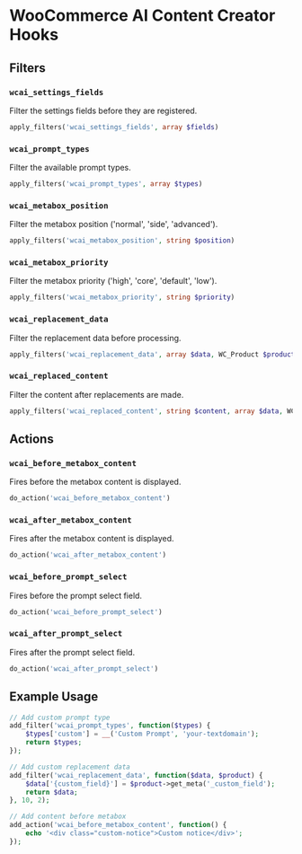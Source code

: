 # WooCommerce AI Content Creator Hooks

## Filters

### `wcai_settings_fields`
Filter the settings fields before they are registered.

```php
apply_filters('wcai_settings_fields', array $fields)
```

### `wcai_prompt_types`
Filter the available prompt types.

```php
apply_filters('wcai_prompt_types', array $types)
```

### `wcai_metabox_position`
Filter the metabox position ('normal', 'side', 'advanced').

```php
apply_filters('wcai_metabox_position', string $position)
```

### `wcai_metabox_priority`
Filter the metabox priority ('high', 'core', 'default', 'low').

```php
apply_filters('wcai_metabox_priority', string $priority)
```

### `wcai_replacement_data`
Filter the replacement data before processing.

```php
apply_filters('wcai_replacement_data', array $data, WC_Product $product)
```

### `wcai_replaced_content`
Filter the content after replacements are made.

```php
apply_filters('wcai_replaced_content', string $content, array $data, WC_Product $product)
```

## Actions

### `wcai_before_metabox_content`
Fires before the metabox content is displayed.

```php
do_action('wcai_before_metabox_content')
```

### `wcai_after_metabox_content`
Fires after the metabox content is displayed.

```php
do_action('wcai_after_metabox_content')
```

### `wcai_before_prompt_select`
Fires before the prompt select field.

```php
do_action('wcai_before_prompt_select')
```

### `wcai_after_prompt_select`
Fires after the prompt select field.

```php
do_action('wcai_after_prompt_select')
```

## Example Usage

```php
// Add custom prompt type
add_filter('wcai_prompt_types', function($types) {
    $types['custom'] = __('Custom Prompt', 'your-textdomain');
    return $types;
});

// Add custom replacement data
add_filter('wcai_replacement_data', function($data, $product) {
    $data['{custom_field}'] = $product->get_meta('_custom_field');
    return $data;
}, 10, 2);

// Add content before metabox
add_action('wcai_before_metabox_content', function() {
    echo '<div class="custom-notice">Custom notice</div>';
});
```